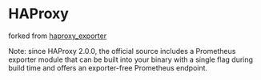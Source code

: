# HAProxy

forked from [haproxy_exporter](https://github.com/prometheus/haproxy_exporter)

Note: since HAProxy 2.0.0, the official source includes a Prometheus exporter module that can be built into your binary with a single flag during build time and offers an exporter-free Prometheus endpoint.